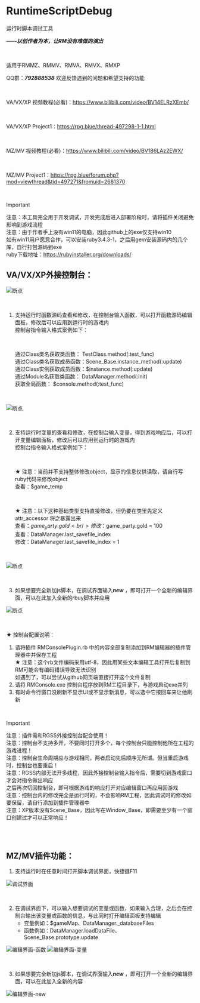 # RuntimeScriptDebug

运行时脚本调试工具

——***以创作者为本，让RM没有难做的演出***

<br/>

适用于RMMZ、RMMV、RMVA、RMVX、RMXP

QQ群：***792888538***   欢迎反馈遇到的问题和希望支持的功能

<br/>

VA/VX/XP 视频教程(必看)：https://www.bilibili.com/video/BV14ELRzXEmb/

<br/>

VA/VX/XP Project1：https://rpg.blue/thread-497298-1-1.html

<br/>

MZ/MV 视频教程(必看)：https://www.bilibili.com/video/BV186LAz2EWX/

<br/>

MZ/MV Project1：https://rpg.blue/forum.php?mod=viewthread&tid=497271&fromuid=2681370

<br/>

> [!IMPORTANT] 
> 注意：本工具完全用于开发调试，开发完成后进入部署阶段时，请将插件关闭避免影响到游戏流程<br/>
> 注意：由于作者手上没有win11的电脑，因此github上的exe仅支持win10<br/>
>      如有win11用户愿意合作，可以安装ruby3.4.3-1，之后用gem安装源码内的几个库，自行打包源码到exe<br/>
>      ruby下载地址：https://rubyinstaller.org/downloads/

## VA/VX/XP外接控制台：

![断点](https://github.com/cafel176/RuntimeScriptDebug/blob/main/pic1_2.png?raw=true '调试界面')

<br/>

1. 支持运行时函数源码查看和修改，在控制台输入函数，可以打开函数源码编辑面板，修改后可以应用到运行时的游戏内<br/>
    控制台指令输入格式案例如下：
    
	<br/>

    通过Class类名获取类函数：   TestClass.method(:test_func)<br/>
    通过Class类名获取成员函数：Scene_Base.instance_method(:update)<br/>
    通过Class实例获取成员函数：$instance.method(:update)<br/>
    通过Module名获取类函数：   DataManager.method(:init)<br/>
    获取全局函数：             		 $console.method(:test_func)

<br/>

![断点](https://github.com/cafel176/RuntimeScriptDebug/blob/main/pic2_2.png?raw=true '编辑界面-函数')

<br/>

2. 支持运行时变量的查看和修改，在控制台输入变量，得到游戏响应后，可以打开变量编辑面板，修改后可以应用到运行时的游戏内<br/>
    控制台指令输入格式案例如下：
   
   <br/>
   
    ★ 注意：当前并不支持整体修改object，显示的信息仅供读取，请自行写ruby代码来修改object    <br/>
    查看：$game_temp
    
    <br/>
    
    ★ 注意：以下这种基础类型支持直接修改，但仍要在类里先定义 attr_accessor 将之暴露出来<br/>
    查看：$game_party.gold<br/>
    修改：$game_party.gold = 100<br/>
    查看：DataManager.last_savefile_index<br/>
    修改：DataManager.last_savefile_index = 1

<br/>

![断点](https://github.com/cafel176/RuntimeScriptDebug/blob/main/pic3_2.png?raw=true '编辑界面-变量')

<br/>

3. 如果想要完全新加js脚本，在调试界面输入***new*** ，即可打开一个全新的编辑界面，可以在此加入全新的rbuy脚本并应用

![断点](https://github.com/cafel176/RuntimeScriptDebug/blob/main/pic4_2.png?raw=true '编辑界面-new')

<br/>

 ★ 控制台配置说明：<br/>
 1. 请将插件 RMConsolePlugin.rb 中的内容全部复制添加到RM编辑器的插件管理器中并保存工程<br/>
    ★ 注意：这个rb文件编码采用utf-8，因此用某些文本编辑工具打开后复制到RM可能会有编码错误导致无法识别<br/>
    如遇到了，可以尝试从github网页端直接打开这个文件复制<br/>
 2. 请将 RMConsole.exe 控制台程序放到RM工程目录下，与游戏启动exe并列<br/>
 3. 有时命令行窗口没刷新不显示UI或不显示新消息，可以选中它按回车来让他刷新

<br/>

> [!IMPORTANT] 
>  注意：插件需和RGSS外接控制台配合使用！<br/>
> 注意：控制台不支持多开，不要同时打开多个，每个控制台只能控制他所在工程的游戏进程！<br/>
> 注意：控制台生命周期应与游戏相同，两者启动先后顺序无所谓。但当重启游戏时，控制台也要重启！<br/>
> 注意：RGSS内部无法开多线程，因此外接控制台输入指令后，需要切到游戏窗口才会对指令做出响应<br/>
          之后再次切回控制台，即可根据游戏的响应打开对应编辑窗口再应用回游戏<br/>
> 注意：控制台内的修改完全是运行时的，不会影响RM工程，因此调试时的修改如要保留，请自行添加到插件管理器中<br/>
> 注意：XP版本没有Scene_Base，因此写在Window_Base，即需要至少有一个窗口创建过才可以正常响应！

<br/>
<br/>

## MZ/MV插件功能：

1. 支持运行时在任意时间打开脚本调试界面，快捷键F11

![调试界面](https://github.com/cafel176/RuntimeScriptDebug/blob/main/pic1.png?raw=true '调试界面')

<br/>

2. 在调试界面下，可以输入想要调试的变量或函数，如果输入合理，之后会在控制台输出该变量或函数的信息，与此同时打开编辑面板支持编辑
   * 变量例如：$gameMap、DataManager._databaseFiles
   * 函数例如：DataManager.loadDataFile、Scene_Base.prototype.update
   
![编辑界面-函数](https://github.com/cafel176/RuntimeScriptDebug/blob/main/pic2.png?raw=true '编辑界面-函数')
![编辑界面-变量](https://github.com/cafel176/RuntimeScriptDebug/blob/main/pic3.png?raw=true '编辑界面-变量')

<br/>

3. 如果想要完全新加js脚本，在调试界面输入***new*** ，即可打开一个全新的编辑界面，可以在此加入全新的内容

![编辑界面-new](https://github.com/cafel176/RuntimeScriptDebug/blob/main/pic4.png?raw=true '编辑界面-new')

<br/>